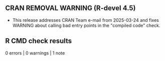 ## CRAN REMOVAL WARNING (R-devel 4.5)

* This release addresses CRAN Team e-mail from 2025-03-24 and fixes WARNING 
about calling bad entry points in the "compiled code" check.

## R CMD check results

0 errors | 0 warnings | 1 note